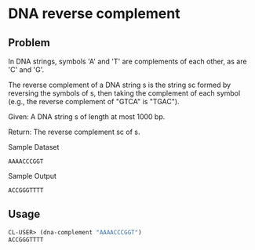 # DNA reverse complement

## Problem

In DNA strings, symbols 'A' and 'T' are complements of each other, as are 'C' and 'G'.

The reverse complement of a DNA string s
is the string sc formed by reversing the symbols of s, then taking the complement of each symbol (e.g., the reverse complement of "GTCA" is "TGAC").

Given: A DNA string s of length at most 1000 bp.

Return: The reverse complement sc of s.

Sample Dataset

```
AAAACCCGGT
```

Sample Output

```
ACCGGGTTTT
```

## Usage

```lisp
CL-USER> (dna-complement "AAAACCCGGT")
ACCGGGTTTT
```
